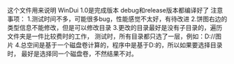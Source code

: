 这个文件用来说明
WinDui 1.0是完成版本
debug和release版本都编译好了
注意事项：
1.测试时间不多，可能很多bug，性能感觉不太好，有待改进
2.饼图右边的类型信息不能修改，但是可以修改目录
3.更改的目录最好是没有子目录的，遍历文件夹是一件比较费时的工作，
测试时，所有目录都只选了一层，例如：D://图片
4.总空间是基于一个磁盘卷计算的，程序中是基于D:的，所以如果要选择目录时，
最好是选择同一个磁盘卷，不然结果不对。
